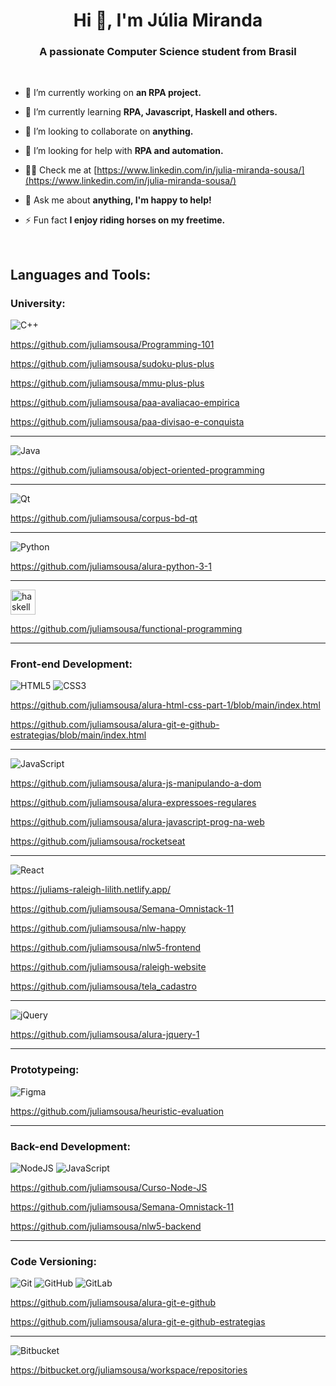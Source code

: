 <h1 align="center">Hi 👋, I'm Júlia Miranda</h1>
<h3 align="center">A passionate Computer Science student from Brasil</h3>

 <br/>
 
- 🔭 I’m currently working on **an RPA project.**

- 🌱 I’m currently learning **RPA, Javascript, Haskell and others.**

- 👯 I’m looking to collaborate on **anything.**

- 🤝 I’m looking for help with **RPA and automation.**

- 👨‍💻 Check me at [https://www.linkedin.com/in/julia-miranda-sousa/](https://www.linkedin.com/in/julia-miranda-sousa/)

- 💬 Ask me about **anything, I'm happy to help!**

- ⚡ Fun fact **I enjoy riding horses on my freetime.**
  
<br/>

<h2 align="left">Languages and Tools:</h2>
 
<h3 align="left">University:</h3>

 
![C++](https://img.shields.io/badge/c++-%2300599C.svg?style=for-the-badge&logo=c%2B%2B&logoColor=white) 

https://github.com/juliamsousa/Programming-101

https://github.com/juliamsousa/sudoku-plus-plus

https://github.com/juliamsousa/mmu-plus-plus

https://github.com/juliamsousa/paa-avaliacao-empirica

https://github.com/juliamsousa/paa-divisao-e-conquista

---

![Java](https://img.shields.io/badge/java-%23ED8B00.svg?style=for-the-badge&logo=java&logoColor=white) 

https://github.com/juliamsousa/object-oriented-programming

---
  
![Qt](https://img.shields.io/badge/Qt-%23217346.svg?style=for-the-badge&logo=Qt&logoColor=white) 

https://github.com/juliamsousa/corpus-bd-qt

---
  
![Python](https://img.shields.io/badge/python-3670A0?style=for-the-badge&logo=python&logoColor=ffdd54)

https://github.com/juliamsousa/alura-python-3-1

---

<img src="https://upload.wikimedia.org/wikipedia/commons/1/1c/Haskell-Logo.svg" alt="haskell" width="40" height="40"/> </a> <a href="https://www.w3.org/html/" target="_blank">
  
https://github.com/juliamsousa/functional-programming
  
---

<h3 align="left">Front-end Development:</h3>
    

![HTML5](https://img.shields.io/badge/html5-%23E34F26.svg?style=for-the-badge&logo=html5&logoColor=white) ![CSS3](https://img.shields.io/badge/css3-%231572B6.svg?style=for-the-badge&logo=css3&logoColor=white) 
  
https://github.com/juliamsousa/alura-html-css-part-1/blob/main/index.html
  
https://github.com/juliamsousa/alura-git-e-github-estrategias/blob/main/index.html
  
---

![JavaScript](https://img.shields.io/badge/javascript-%23323330.svg?style=for-the-badge&logo=javascript&logoColor=%23F7DF1E) 
  
https://github.com/juliamsousa/alura-js-manipulando-a-dom
 
https://github.com/juliamsousa/alura-expressoes-regulares
  
https://github.com/juliamsousa/alura-javascript-prog-na-web
  
https://github.com/juliamsousa/rocketseat
  
---  
  
![React](https://img.shields.io/badge/react-%2320232a.svg?style=for-the-badge&logo=react&logoColor=%2361DAFB) 
 
https://juliams-raleigh-lilith.netlify.app/ 

https://github.com/juliamsousa/Semana-Omnistack-11

https://github.com/juliamsousa/nlw-happy
  
https://github.com/juliamsousa/nlw5-frontend  
  
https://github.com/juliamsousa/raleigh-website  
  
https://github.com/juliamsousa/tela_cadastro

---  
  
![jQuery](https://img.shields.io/badge/jquery-%230769AD.svg?style=for-the-badge&logo=jquery&logoColor=white)

https://github.com/juliamsousa/alura-jquery-1
  
---
 
<h3 align="left">Prototypeing:</h3>
  
![Figma](https://img.shields.io/badge/figma-%23F24E1E.svg?style=for-the-badge&logo=figma&logoColor=white)
  
 https://github.com/juliamsousa/heuristic-evaluation
  
--- 
  
<h3 align="left">Back-end Development:</h3>
  
![NodeJS](https://img.shields.io/badge/node.js-6DA55F?style=for-the-badge&logo=node.js&logoColor=white) ![JavaScript](https://img.shields.io/badge/javascript-%23323330.svg?style=for-the-badge&logo=javascript&logoColor=%23F7DF1E)

https://github.com/juliamsousa/Curso-Node-JS
  
https://github.com/juliamsousa/Semana-Omnistack-11
 
https://github.com/juliamsousa/nlw5-backend
  
---  
  
<h3 align="left">Code Versioning:</h3>
  
![Git](https://img.shields.io/badge/git-%23F05033.svg?style=for-the-badge&logo=git&logoColor=white) ![GitHub](https://img.shields.io/badge/github-%23121011.svg?style=for-the-badge&logo=github&logoColor=white) ![GitLab](https://img.shields.io/badge/gitlab-%23181717.svg?style=for-the-badge&logo=gitlab&logoColor=white)
  
https://github.com/juliamsousa/alura-git-e-github
  
https://github.com/juliamsousa/alura-git-e-github-estrategias
 
---
  
![Bitbucket](https://img.shields.io/badge/bitbucket-%230047B3.svg?style=for-the-badge&logo=bitbucket&logoColor=white)
 
https://bitbucket.org/juliamsousa/workspace/repositories 

